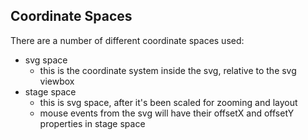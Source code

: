## Coordinate Spaces
There are a number of different coordinate spaces used:
- svg space
    - this is the coordinate system inside the svg, relative to the svg viewbox
- stage space
    - this is svg space, after it's been scaled for zooming and layout
    - mouse events from the svg will have their offsetX and offsetY properties in stage space
